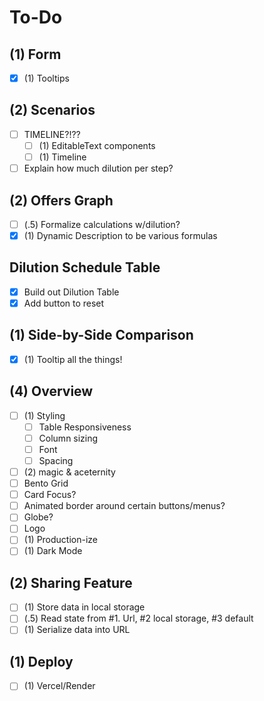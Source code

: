 # To-Do

## (1) Form
- [x] (1) Tooltips 

## (2) Scenarios
- [ ] TIMELINE?!??
  - [ ] (1) EditableText components
  - [ ] (1) Timeline
- [ ] Explain how much dilution per step?

## (2) Offers Graph
- [ ] (.5) Formalize calculations w/dilution?
- [x] (1) Dynamic Description to be various formulas

## Dilution Schedule Table
- [x] Build out Dilution Table 
- [x] Add button to reset

## (1) Side-by-Side Comparison
- [x] (1) Tooltip all the things!

## (4) Overview
- [ ] (1) Styling
  - [ ] Table Responsiveness
  - [ ] Column sizing
  - [ ] Font
  - [ ] Spacing
- [ ] (2) magic & aceternity
 - [ ] Bento Grid
 - [ ] Card Focus?
 - [ ] Animated border around certain buttons/menus?
 - [ ] Globe?
- [ ] Logo
- [ ] (1) Production-ize
- [ ] (1) Dark Mode

## (2) Sharing Feature
- [ ] (1) Store data in local storage
- [ ] (.5) Read state from #1. Url, #2 local storage, #3 default
- [ ] (1) Serialize data into URL

## (1) Deploy
- [ ] (1) Vercel/Render
